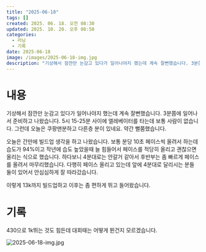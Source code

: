 ```yaml
---
title: "2025-06-18"
tags: []
created: 2025. 06. 18. 오전 08:30
updated: 2025. 10. 20. 오후 08:50
categories:
  - 러닝
  - 기록
date: 2025-06-18
image: /images/2025-06-18-img.jpg
description: "기상해서 잠깐만 눈감고 있다가 일어나야지 했는데 계속 잘뻔했습니다. 3분쯤에 일어나서 준비하고 나왔습니다. 5시 15-25분 사이에 엘레베이터를 타는데 보통 사람이 없습니다. 그런데 오늘은 쿠팡맨분하고 다른층 분이 있네요. 약간 뻘쭘했습니다. 오늘은 간만에 빌드업 생각을 하고 나왔습니다"
---
```


# 내용

기상해서 잠깐만 눈감고 있다가 일어나야지 했는데 계속 잘뻔했습니다. 3분쯤에 일어나서 준비하고 나왔습니다. 5시 15-25분 사이에 엘레베이터를 타는데 보통 사람이 없습니다. 그런데 오늘은 쿠팡맨분하고 다른층 분이 있네요. 약간 뻘쭘했습니다.

오늘은 간만에 빌드업 생각을 하고 나왔습니다. 보통 분당 10초 페이스씩 올려서 하는데 습도가 94%이고 작년에 습도 높았을때 늘 힘들어서 페이스를 적당히 올리고 괜찮으면 올리는 식으로 했습니다. 하다보니 4분대로는 안갈거 같아서 후반부는 좀 빠르게 페이스를 올려서 마무리했습니다. 다행히 페이스 올리고 있는데 앞에 4분대로 달리시는 분들 둘이 있어서 안심심하게 잘 따라갔습니다.

이렇게 13k까지 빌드업하고 이후는 좀 편하게 뛰고 들어왔습니다.

# 기록

430으로 1k뛰는 것도 힘든데 대회때는 어떻게 뛴건지 모르겠습니다.



 ![2025-06-18-img.jpg](/images/2025-06-18-img.jpg)
